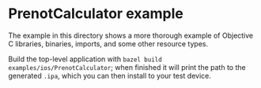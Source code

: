 # PrenotCalculator example

The example in this directory shows a more thorough example of Objective C
libraries, binaries, imports, and some other resource types.

Build the top-level application with
`bazel build examples/ios/PrenotCalculator`; when finished it will print the
path to the generated `.ipa`, which you can then install to your test device.
